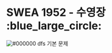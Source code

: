 # SWEA 1952 - 수영장 &nbsp; :blue_large_circle:  
![#000000](https://placehold.it/15/000000/000000?text=+) dfs 기본 문제  
  
